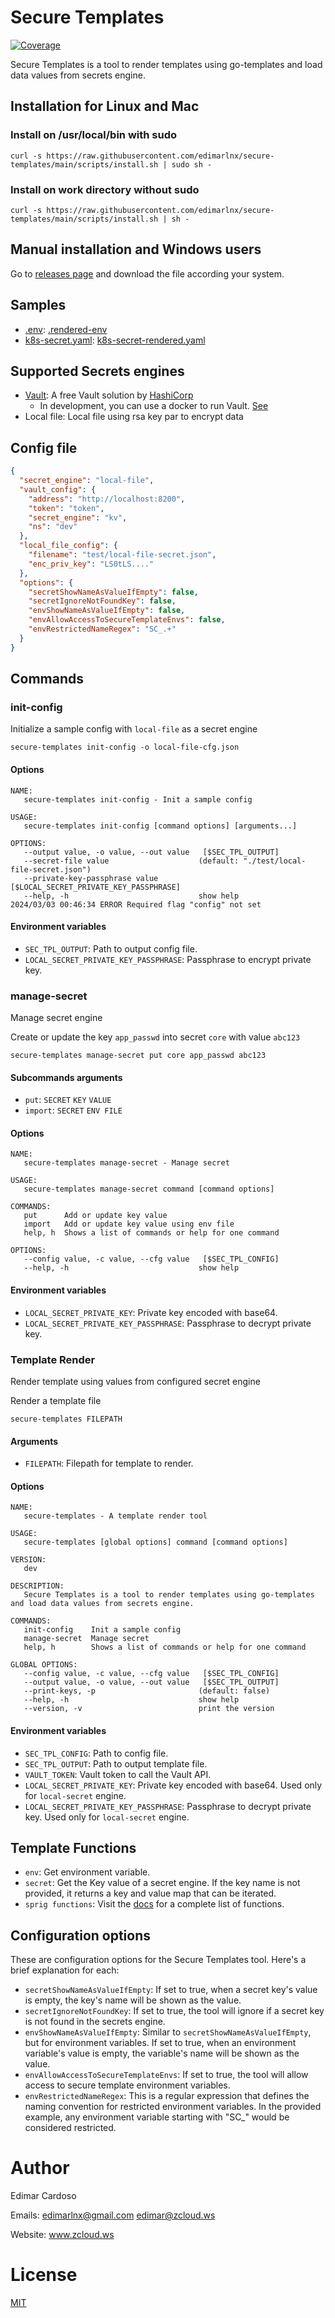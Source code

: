 # Secure Templates
[![Coverage](https://img.shields.io/badge/Coverage-60%25-orange)](coverage/cover.html)

Secure Templates is a tool to render templates using go-templates and load data values from secrets engine.

## Installation for Linux and Mac

### Install on /usr/local/bin with sudo

```shell
curl -s https://raw.githubusercontent.com/edimarlnx/secure-templates/main/scripts/install.sh | sudo sh -
```

### Install on work directory without sudo

```shell
curl -s https://raw.githubusercontent.com/edimarlnx/secure-templates/main/scripts/install.sh | sh -
```

## Manual installation and Windows users

Go to [releases page](https://github.com/edimarlnx/secure-templates/releases) and download the file according your
system.

## Samples

- [.env](./test/samples/.env): [.rendered-env](./test/samples/.rendered-env)
- [k8s-secret.yaml](./test/samples/k8s-secret.yaml): [k8s-secret-rendered.yaml](./test/samples/k8s-secret-rendered.yaml)

## Supported Secrets engines

- [Vault](https://www.vaultproject.io/): A free Vault solution by [HashiCorp](https://www.hashicorp.com/)
    - In development, you can use a docker to run Vault. [See](dev/vault/README.md)
- Local file: Local file using rsa key par to encrypt data

## Config file

```json
{
  "secret_engine": "local-file",
  "vault_config": {
    "address": "http://localhost:8200",
    "token": "token",
    "secret_engine": "kv",
    "ns": "dev"
  },
  "local_file_config": {
    "filename": "test/local-file-secret.json",
    "enc_priv_key": "LS0tLS...."
  },
  "options": {
    "secretShowNameAsValueIfEmpty": false,
    "secretIgnoreNotFoundKey": false,
    "envShowNameAsValueIfEmpty": false,
    "envAllowAccessToSecureTemplateEnvs": false,
    "envRestrictedNameRegex": "SC_.+"
  }
}
```

## Commands

### init-config

Initialize a sample config with `local-file` as a secret engine

```shell
secure-templates init-config -o local-file-cfg.json
```

#### Options

```text
NAME:
   secure-templates init-config - Init a sample config

USAGE:
   secure-templates init-config [command options] [arguments...]

OPTIONS:
   --output value, -o value, --out value   [$SEC_TPL_OUTPUT]
   --secret-file value                    (default: "./test/local-file-secret.json")
   --private-key-passphrase value         [$LOCAL_SECRET_PRIVATE_KEY_PASSPHRASE]
   --help, -h                             show help
2024/03/03 00:46:34 ERROR Required flag "config" not set
```

#### Environment variables

- `SEC_TPL_OUTPUT`: Path to output config file.
- `LOCAL_SECRET_PRIVATE_KEY_PASSPHRASE`: Passphrase to encrypt private key.

### manage-secret

Manage secret engine

Create or update the key `app_passwd` into secret `core` with value `abc123`

```shell
secure-templates manage-secret put core app_passwd abc123
```

#### Subcommands arguments

- `put`: `SECRET` `KEY` `VALUE`
- `import`: `SECRET` `ENV FILE`

#### Options

```text
NAME:
   secure-templates manage-secret - Manage secret

USAGE:
   secure-templates manage-secret command [command options] 

COMMANDS:
   put      Add or update key value
   import   Add or update key value using env file
   help, h  Shows a list of commands or help for one command

OPTIONS:
   --config value, -c value, --cfg value   [$SEC_TPL_CONFIG]
   --help, -h                             show help
```

#### Environment variables

- `LOCAL_SECRET_PRIVATE_KEY`: Private key encoded with base64.
- `LOCAL_SECRET_PRIVATE_KEY_PASSPHRASE`: Passphrase to decrypt private key.

### Template Render

Render template using values from configured secret engine

Render a template file

```shell
secure-templates FILEPATH
```

#### Arguments

- `FILEPATH`: Filepath for template to render.

#### Options

```text
NAME:
   secure-templates - A template render tool

USAGE:
   secure-templates [global options] command [command options] 

VERSION:
   dev

DESCRIPTION:
   Secure Templates is a tool to render templates using go-templates and load data values from secrets engine.

COMMANDS:
   init-config    Init a sample config
   manage-secret  Manage secret
   help, h        Shows a list of commands or help for one command

GLOBAL OPTIONS:
   --config value, -c value, --cfg value   [$SEC_TPL_CONFIG]
   --output value, -o value, --out value   [$SEC_TPL_OUTPUT]
   --print-keys, -p                       (default: false)
   --help, -h                             show help
   --version, -v                          print the version
```

#### Environment variables

- `SEC_TPL_CONFIG`: Path to config file.
- `SEC_TPL_OUTPUT`: Path to output template file.
- `VAULT_TOKEN`: Vault token to call the Vault API.
- `LOCAL_SECRET_PRIVATE_KEY`: Private key encoded with base64. Used only for `local-secret` engine.
- `LOCAL_SECRET_PRIVATE_KEY_PASSPHRASE`: Passphrase to decrypt private key. Used only for `local-secret` engine.

## Template Functions

* `env`: Get environment variable.
* `secret`: Get the Key value of a secret engine. If the key name is not provided, it returns a key and value map that
  can be iterated.
* `sprig functions`: Visit the [docs](https://masterminds.github.io/sprig/) for a complete list of functions.

## Configuration options

These are configuration options for the Secure Templates tool. Here's a brief explanation for each:

- `secretShowNameAsValueIfEmpty`: If set to true, when a secret key's value is empty, the key's name will be shown as
  the value.
- `secretIgnoreNotFoundKey`: If set to true, the tool will ignore if a secret key is not found in the secrets engine.
- `envShowNameAsValueIfEmpty`: Similar to `secretShowNameAsValueIfEmpty`, but for environment variables. If set to true,
  when an environment variable's value is empty, the variable's name will be shown as the value.
- `envAllowAccessToSecureTemplateEnvs`: If set to true, the tool will allow access to secure template environment
  variables.
- `envRestrictedNameRegex`: This is a regular expression that defines the naming convention for restricted environment
  variables. In the provided example, any environment variable starting with "SC_" would be considered restricted.

# Author

Edimar Cardoso

Emails: [edimarlnx@gmail.com](mailto:edimarlnx@gmail.com) [edimar@zcloud.ws](mailto:edimar@zcloud.ws)

Website: www.zcloud.ws

# License

[MIT](./LICENSE)